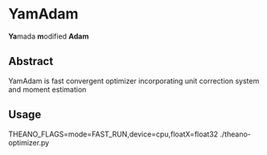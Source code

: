# YamAdam
**Ya**mada **m**odified **Adam**

## Abstract
YamAdam is fast convergent optimizer incorporating unit correction system and moment estimation

## Usage
THEANO_FLAGS=mode=FAST_RUN,device=cpu,floatX=float32 ./theano-optimizer.py
